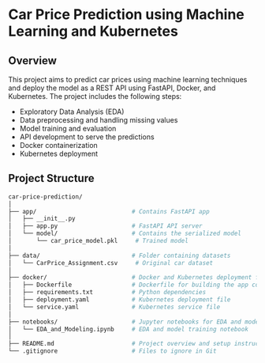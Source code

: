 # Car Price Prediction using Machine Learning and Kubernetes

## Overview
This project aims to predict car prices using machine learning techniques and deploy the model as a REST API using FastAPI, Docker, and Kubernetes. The project includes the following steps:
- Exploratory Data Analysis (EDA)
- Data preprocessing and handling missing values
- Model training and evaluation
- API development to serve the predictions
- Docker containerization
- Kubernetes deployment

## Project Structure

```bash
car-price-prediction/
│
├── app/                           # Contains FastAPI app
│   ├── __init__.py
│   ├── app.py                     # FastAPI API server
│   └── model/                     # Contains the serialized model
│       └── car_price_model.pkl     # Trained model
│
├── data/                          # Folder containing datasets
│   └── CarPrice_Assignment.csv     # Original car dataset
│
├── docker/                        # Docker and Kubernetes deployment files
│   ├── Dockerfile                 # Dockerfile for building the app container
│   ├── requirements.txt           # Python dependencies
│   ├── deployment.yaml            # Kubernetes deployment file
│   └── service.yaml               # Kubernetes service file
│
├── notebooks/                     # Jupyter notebooks for EDA and modeling
│   └── EDA_and_Modeling.ipynb     # EDA and model training notebook
│
├── README.md                      # Project overview and setup instructions
└── .gitignore                     # Files to ignore in Git
